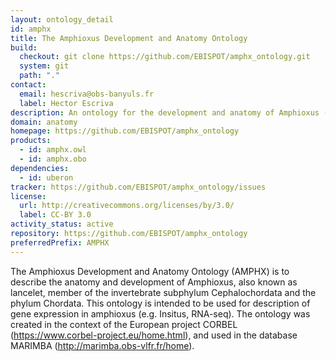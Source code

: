 ```yaml
---
layout: ontology_detail
id: amphx
title: The Amphioxus Development and Anatomy Ontology
build:
  checkout: git clone https://github.com/EBISPOT/amphx_ontology.git
  system: git
  path: "."
contact:
  email: hescriva@obs-banyuls.fr
  label: Hector Escriva
description: An ontology for the development and anatomy of Amphioxus (Branchiostoma lanceolatum).
domain: anatomy
homepage: https://github.com/EBISPOT/amphx_ontology
products:
  - id: amphx.owl
  - id: amphx.obo
dependencies:
  - id: uberon
tracker: https://github.com/EBISPOT/amphx_ontology/issues
license:
  url: http://creativecommons.org/licenses/by/3.0/
  label: CC-BY 3.0
activity_status: active
repository: https://github.com/EBISPOT/amphx_ontology
preferredPrefix: AMPHX
---
```


The Amphioxus Development and Anatomy Ontology (AMPHX) is to describe the anatomy and development of Amphioxus, also known as lancelet, member of the invertebrate subphylum Cephalochordata and the phylum Chordata. This ontology is intended to be used for description of gene expression in amphioxus (e.g. Insitus, RNA-seq). The ontology was created in the context of the European project CORBEL (https://www.corbel-project.eu/home.html), and used in the database MARIMBA (http://marimba.obs-vlfr.fr/home).

